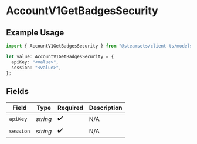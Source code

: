 # AccountV1GetBadgesSecurity

## Example Usage

```typescript
import { AccountV1GetBadgesSecurity } from "@steamsets/client-ts/models/operations";

let value: AccountV1GetBadgesSecurity = {
  apiKey: "<value>",
  session: "<value>",
};
```

## Fields

| Field              | Type               | Required           | Description        |
| ------------------ | ------------------ | ------------------ | ------------------ |
| `apiKey`           | *string*           | :heavy_check_mark: | N/A                |
| `session`          | *string*           | :heavy_check_mark: | N/A                |